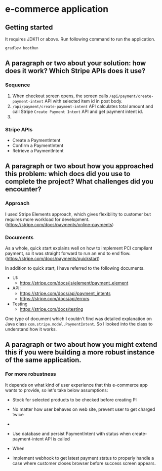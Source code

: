 # e-commerce application

## Getting started

It requires JDK11 or above.
Run following command to run the application.
```
gradlew bootRun
```

## A paragraph or two about your solution: how does it work? Which Stripe APIs does it use?

### Sequence

1. When checkout screen opens, the screen calls `/api/payment/create-payment-intent` API with selected item id in post body.
2. `/api/payment/create-payment-intent` API calculates total amount and call Stripe `Create Payment Intent` API and get payment intent id.
3. 

### Stripe APIs

- Create a PaymentIntent
- Confirm a PaymentIntent
- Retrieve a PaymentIntent

## A paragraph or two about how you approached this problem: which docs did you use to complete the project? What challenges did you encounter?

### Approach

I used Stripe Elements approach, which gives flexibility to customer but requires more workload for development. (https://stripe.com/docs/payments/online-payments)

### Documents

As a whole, quick start explains well on how to implement PCI compliant payment, so it was straight forward to run an end to end flow.
(https://stripe.com/docs/payments/quickstart)

In addition to quick start, I have referred to the following documents.

- UI: 
    - https://stripe.com/docs/js/element/payment_element
- API: 
    - https://stripe.com/docs/api/payment_intents
    - https://stripe.com/docs/api/errors
- Testing
    - https://stripe.com/docs/testing

One type of document which I couldn't find was detailed explanation on Java class `com.stripe.model.PaymentIntent`.
So I looked into the class to understand how it works.


## A paragraph or two about how you might extend this if you were building a more robust instance of the same application.

### For more robustness

It depends on what kind of user experience that this e-commerce app wants to provide, so let's take below assumptions:
- Stock for selected products to be checked before creating PI
- No matter how user behaves on web site, prevent user to get charged twice
- 


- Use database and persist PaymentIntent with status when create-payment-intent API is called
- When 
- Implement webhook to get latest payment status to properly handle a case where customer closes browser before success screen appears.
